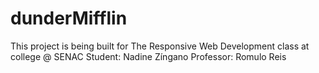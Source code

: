 # dunderMifflin
This project is being built for The Responsive Web Development class at college @ SENAC
Student: Nadine Zíngano
Professor: Romulo Reis
